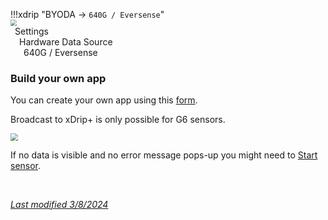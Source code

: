 !!!xdrip "BYODA → `640G / Eversense`"  
    <img src="../../images/hamburger_menu.png" style="zoom:60%;" />  
    &ensp;Settings  
    &emsp;Hardware Data Source  
    &ensp;&emsp;640G / Eversense

### Build your own app

You can create your own app using this [form](https://docs.google.com/forms/d/e/1FAIpQLScD76G0Y-BlL4tZljaFkjlwuqhT83QlFM5v6ZEfO7gCU98iJQ/viewform).

Broadcast to xDrip+ is only possible for G6 sensors.

<img src="../images/byoda.png" style="zoom:75%;" />

If no data is visible and no error message pops-up you might need to [Start sensor](/use/startsensor#followers-and-companion-apps).

</br>

[*Last modified 3/8/2024*](https://github.com/NightscoutFoundation/xDrip/releases/tag/2024.08.02)
